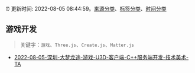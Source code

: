 :alarm_clock: 更新时间: 2022-08-05 08:44:59。[来源分类](../README.md)、[标签分类](../TAGS.md)、[时间分类](../TIMELINE.md)

## 游戏开发


> 关键字：`游戏`、`Three.js`、`Create.js`、`Matter.js`



- [2022-08-05-深圳-大梦龙途-游戏-U3D-客户端-C++服务端开发-技术美术-TA](https://www.v2ex.com/t/870918) 